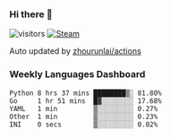 ### Hi there 👋

![visitors](https://visitor-badge.glitch.me/badge?page_id=zhourunlai)
[![Steam](https://img.shields.io/badge/dynamic/json?label=Steam&query=%24.data.totalSubs&url=https%3A%2F%2Fapi.spencerwoo.com%2Fsubstats%2F%3Fsource%3DsteamGames%26queryKey%3D76561198285156854&suffix=%20Games&logo=steam&labelColor=134375&color=0b1a37&longCache=true)](http://steamcommunity.com/profiles/76561198285156854)

Auto updated by <a href="https://github.com/zhourunlai/zhourunlai/actions" target="_blank">zhourunlai/actions</a>

### Weekly Languages Dashboard

<!--PART:wakatime-->
```text
Python 8 hrs 37 mins ████████▒░ 81.80%
Go     1 hr 51 mins  █▓░░░░░░░░ 17.68%
YAML   1 min         ▒░░░░░░░░░ 0.27%
Other  1 min         ▒░░░░░░░░░ 0.23%
INI    0 secs        ▒░░░░░░░░░ 0.02%
```
<!--PART:wakatime-->
